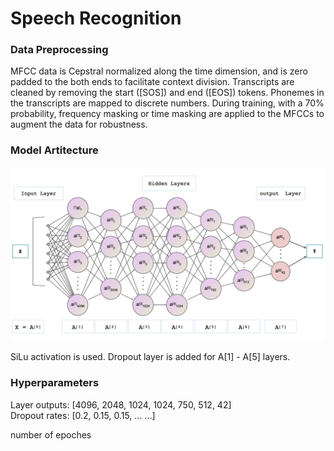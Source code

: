 # Speech Recognition 

### Data Preprocessing
MFCC data is Cepstral normalized along the time dimension, and is zero padded to the both ends to facilitate context division. Transcripts are cleaned by removing the start ([SOS]) and end ([EOS]) tokens. Phonemes in the transcripts are mapped to discrete numbers. During training, with a 70% probability, frequency masking or time masking are applied to the MFCCs to augment the data for robustness. 

### Model Artitecture
<img src="figs/architecture.png" alt="model archeitecture" width="600"/>

SiLu activation is used. Dropout layer is added for A[1] - A[5] layers. 

### Hyperparameters
Layer outputs: [4096, 2048, 1024, 1024, 750, 512, 42]    
Dropout rates: [0.2, 0.15, 0.15, ... ...]

number of epoches


